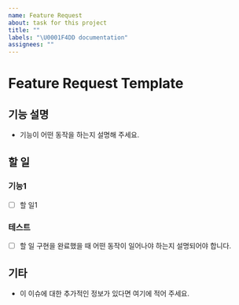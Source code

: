 ```yaml
---
name: Feature Request
about: task for this project
title: ""
labels: "\U0001F4DD documentation"
assignees: ""
---
```


# Feature Request Template

## 기능 설명

- 기능이 어떤 동작을 하는지 설명해 주세요.

## 할 일

### 기능1

- [ ] 할 일1

### 테스트

- [ ] 할 일 구현을 완료했을 때 어떤 동작이 일어나야 하는지 설명되어야 합니다.

## 기타

- 이 이슈에 대한 추가적인 정보가 있다면 여기에 적어 주세요.
